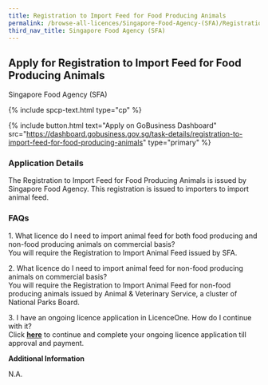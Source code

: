 ```yaml
---
title: Registration to Import Feed for Food Producing Animals
permalink: /browse-all-licences/Singapore-Food-Agency-(SFA)/Registration-to-Import-Feed-for-Food-Producing-Animals
third_nav_title: Singapore Food Agency (SFA)
---
```


## Apply for Registration to Import Feed for Food Producing Animals

Singapore Food Agency (SFA)

{% include spcp-text.html type="cp" %}

{% include button.html text="Apply on GoBusiness Dashboard" src="https://dashboard.gobusiness.gov.sg/task-details/registration-to-import-feed-for-food-producing-animals" type="primary" %}

<H3>Application Details</H3>

<p>The Registration to Import Feed for Food Producing Animals is issued by Singapore Food Agency. This registration is issued to importers to import animal feed.</p>
<h3>FAQs</h3>
<p>1. What licence do I need to import animal feed for both food producing and non-food producing animals on commercial basis?<br>You will require the Registration to Import Animal Feed issued by SFA.</p>
<p>2. What licence do I need to import animal feed for non-food producing animals on commercial basis?<br>You will require the Registration to Import Animal Feed for non-food producing animals issued by Animal &amp; Veterinary Service, a cluster of National Parks Board.</p>
<p>3. I have an ongoing licence application in LicenceOne. How do I continue with it?<strong><br></strong>Click&nbsp;<a href="https://licence1.business.gov.sg/licence1/authentication/showLogin.action" target="_blank" rel="noopener"><strong>here</strong></a> to continue and complete your ongoing licence application till approval and payment.</p>

<strong>Additional Information</strong>

N.A.

